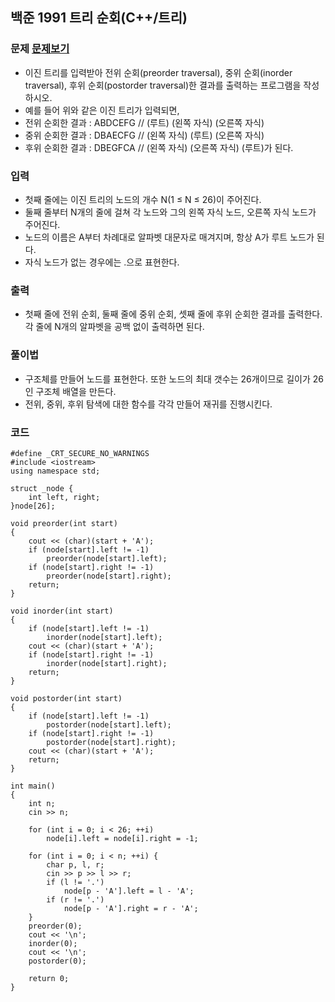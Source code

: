 ## 백준 1991 트리 순회(C++/트리)

### 문제 [문제보기](https://www.acmicpc.net/problem/1991)
 - 이진 트리를 입력받아 전위 순회(preorder traversal), 중위 순회(inorder traversal), 후위 순회(postorder traversal)한 결과를 출력하는 프로그램을 작성하시오.
 - 예를 들어 위와 같은 이진 트리가 입력되면, 
 - 전위 순회한 결과 : ABDCEFG // (루트) (왼쪽 자식) (오른쪽 자식)
 - 중위 순회한 결과 : DBAECFG // (왼쪽 자식) (루트) (오른쪽 자식)
 - 후위 순회한 결과 : DBEGFCA // (왼쪽 자식) (오른쪽 자식) (루트)가 된다.

### 입력 
 - 첫째 줄에는 이진 트리의 노드의 개수 N(1 ≤ N ≤ 26)이 주어진다. 
 - 둘째 줄부터 N개의 줄에 걸쳐 각 노드와 그의 왼쪽 자식 노드, 오른쪽 자식 노드가 주어진다. 
 - 노드의 이름은 A부터 차례대로 알파벳 대문자로 매겨지며, 항상 A가 루트 노드가 된다.
 - 자식 노드가 없는 경우에는 .으로 표현한다.

### 출력
 - 첫째 줄에 전위 순회, 둘째 줄에 중위 순회, 셋째 줄에 후위 순회한 결과를 출력한다. 각 줄에 N개의 알파벳을 공백 없이 출력하면 된다.

### 풀이법
 - 구조체를 만들어 노드를 표현한다. 또한 노드의 최대 갯수는 26개이므로 길이가 26인 구조체 배열을 만든다.
 - 전위, 중위, 후위 탐색에 대한 함수를 각각 만들어 재귀를 진행시킨다.


### 코드

```
#define _CRT_SECURE_NO_WARNINGS
#include <iostream>
using namespace std;

struct _node {
	int left, right;
}node[26];

void preorder(int start)
{
	cout << (char)(start + 'A');
	if (node[start].left != -1)
		preorder(node[start].left);
	if (node[start].right != -1)
		preorder(node[start].right);
	return;
}

void inorder(int start)
{
	if (node[start].left != -1)
		inorder(node[start].left);
	cout << (char)(start + 'A');
	if (node[start].right != -1)
		inorder(node[start].right);
	return;
}

void postorder(int start)
{
	if (node[start].left != -1)
		postorder(node[start].left);
	if (node[start].right != -1)
		postorder(node[start].right);
	cout << (char)(start + 'A');
	return;
}

int main()
{
	int n;
	cin >> n;

	for (int i = 0; i < 26; ++i)
		node[i].left = node[i].right = -1;

	for (int i = 0; i < n; ++i) {
		char p, l, r;
		cin >> p >> l >> r;
		if (l != '.')
			node[p - 'A'].left = l - 'A';
		if (r != '.')
			node[p - 'A'].right = r - 'A';
	}
	preorder(0);
	cout << '\n';
	inorder(0);
	cout << '\n';
	postorder(0);

	return 0;
}
```

